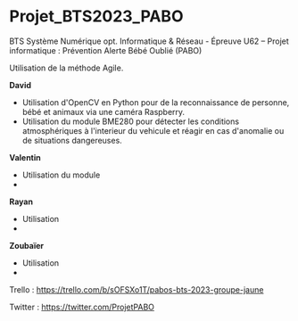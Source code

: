 # Projet_BTS2023_PABO
BTS Système Numérique opt. Informatique &amp; Réseau - Épreuve U62 – Projet informatique : Prévention Alerte Bébé Oublié (PABO)


Utilisation de la méthode Agile.

**David**
- Utilisation d'OpenCV en Python pour de la reconnaissance de personne, bébé et animaux via une caméra Raspberry. 
- Utilisation du module BME280 pour détecter les conditions atmosphériques à l'interieur du vehicule et réagir en cas d'anomalie ou de situations dangereuses.

**Valentin**
- Utilisation du module
-

**Rayan**
- Utilisation
-

**Zoubaïer**
- Utilisation
-


Trello : https://trello.com/b/sOFSXo1T/pabos-bts-2023-groupe-jaune

Twitter : https://twitter.com/ProjetPABO
